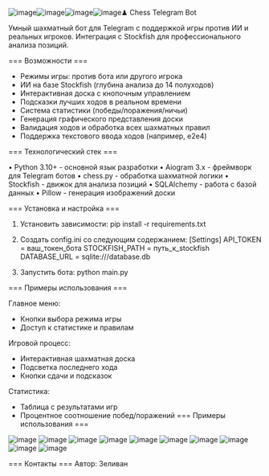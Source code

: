 ![image](https://github.com/user-attachments/assets/f8d99fe0-9c9b-4caa-bf07-bc1e547f88b3)![image](https://github.com/user-attachments/assets/e2345d91-464e-4b8d-95d6-43dab599fe10)![image](https://github.com/user-attachments/assets/371213b7-607c-4748-9c77-8ac0d54ed8c6)![image](https://github.com/user-attachments/assets/c0444b22-f4ed-47e3-889f-f54e22722040)♟ Chess Telegram Bot

Умный шахматный бот для Telegram с поддержкой игры против ИИ и реальных игроков. 
Интеграция с Stockfish для профессионального анализа позиций.

=== Возможности ===

- Режимы игры: против бота или другого игрока
- ИИ на базе Stockfish (глубина анализа до 14 полуходов)
- Интерактивная доска с кнопочным управлением
- Подсказки лучших ходов в реальном времени
- Система статистики (победы/поражения/ничьи)
- Генерация графического представления доски
- Валидация ходов и обработка всех шахматных правил
- Поддержка текстового ввода ходов (например, e2e4)

=== Технологический стек ===

• Python 3.10+ - основной язык разработки
• Aiogram 3.x - фреймворк для Telegram ботов
• chess.py - обработка шахматной логики
• Stockfish - движок для анализа позиций
• SQLAlchemy - работа с базой данных
• Pillow - генерация изображений доски

=== Установка и настройка ===

1. Установить зависимости:
pip install -r requirements.txt

2. Создать config.ini со следующим содержанием:
[Settings]
API_TOKEN = ваш_токен_бота
STOCKFISH_PATH = путь_к_stockfish
DATABASE_URL = sqlite:///database.db

3. Запустить бота:
python main.py

=== Примеры использования ===

Главное меню:
- Кнопки выбора режима игры
- Доступ к статистике и правилам

Игровой процесс:
- Интерактивная шахматная доска
- Подсветка последнего хода
- Кнопки сдачи и подсказок

Статистика:
- Таблица с результатами игр
- Процентное соотношение побед/поражений
=== Примеры использования ===

![image](https://github.com/user-attachments/assets/916aaf72-b7c3-4b61-ac13-df219e32af68)
![image](https://github.com/user-attachments/assets/12ff51b1-ed0a-49e2-b169-051e84df1fe3)
![image](https://github.com/user-attachments/assets/ff7592c7-e574-499f-9cc6-31e3e9a00fb6)
![image](https://github.com/user-attachments/assets/f22fb2b9-a93a-4b95-b21d-362b616725de)
![image](https://github.com/user-attachments/assets/c391869e-423a-4ef4-bd66-d0ac19490cda)
![image](https://github.com/user-attachments/assets/742a071e-6d5b-4940-bf6b-06c91693db0c)
![image](https://github.com/user-attachments/assets/67f8daf2-0f4b-4858-a33e-ffee627020f5)
![image](https://github.com/user-attachments/assets/c4c11f78-0288-4cea-b6fd-6cbd98fcbbb0)
![image](https://github.com/user-attachments/assets/16922723-e786-4388-8840-c3025ec6478d)
![image](https://github.com/user-attachments/assets/fec5fa75-ed0c-4928-8328-92fedfdaa0c7)

=== Контакты ===
Автор: Зеливан



